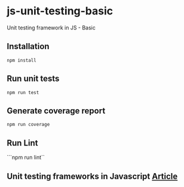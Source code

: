 # js-unit-testing-basic
Unit testing framework in JS - Basic

## Installation
```npm install```

## Run unit tests
```npm run test```

## Generate coverage report
```npm run coverage```

## Run Lint
```npm run lint``

## Unit testing frameworks in Javascript [Article](ReadmeUnitTesting.md)

